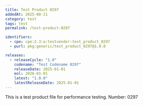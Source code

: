 ```yaml
---
title: Test Product 0297
addedAt: 2025-08-21
category: test
tags: test
permalink: /test-product-0297

identifiers:
  - cpe: cpe:2.3:a:testvendor:test_product_0297
  - purl: pkg:generic/test_product_0297@1.0.0

releases:
  - releaseCycle: "1.0"
    codename: "Test Codename 0297"
    releaseDate: 2025-01-01
    eol: 2026-01-01
    latest: "1.0.0"
    latestReleaseDate: 2025-01-01
---
```


This is a test product file for performance testing. Number: 0297
